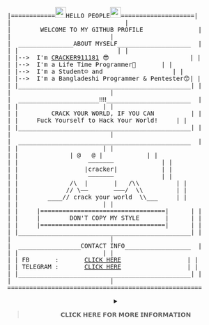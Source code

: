 

<pre>

|============<img src="https://media.giphy.com/media/hvRJCLFzcasrR4ia7z/giphy.gif" width="25px">HELLO PEOPLE<img src="https://media.giphy.com/media/hvRJCLFzcasrR4ia7z/giphy.gif" width="25px">====================|
|					            |
|        WELCOME TO MY GITHUB PROFILE               |
|						    |
|  _______________ABOUT MYSELF____________________  |
| |					          | |
| |-->	I'm <a href="https://www.facebook.com/cracker911181">CRACKER911181</a> 😎	     	          | |
| |-->	I'm a Life Time Programmer🎉		  | |
| |-->  I'm a Student☺️ and	                  | |
| |-->  I'm a Bangladeshi Programmer & Pentester😙| |
| |_______________________________________________| |
| 						    |
|  ______________________‼️‼️_______________________  |
| |						  | |
| |         CRACK YOUR WORLD, IF YOU CAN          | |
| |	    Fuck Yourself to Hack Your World!	  | |
| |_______________________________________________| |
|  						    |
|  _______________________________________________  |
| |						  | |
| |	             | @   @ |			  | |
| |                   ———————			  | |
| |                  |cracker|			  | |
| |                   ———————			  | |
| |              /\  |       |   /\\		  | |
| |             // \——       ———/  \\		  | |
| |        ____// crack your world  \\___	  | |
| |						  | |
| |     |==================================|	  | |
| |     |        DON'T COPY MY STYLE       |	  | |
| |     |==================================|	  | |
| |_______________________________________________| |
| 						    |
|  _________________CONTACT INFO__________________  |
| |						  | |
| | FB       :       <a href="https://www.facebook.com/cracker911181">CLICK HERE</a>		          | |
| | TELEGRAM :       <a href="https://t.me/cracker911181">CLICK HERE</a>		          | |
| |_______________________________________________| |
|						    |
=====================================================
</pre>

<div align="center">
<details>
	<summary>



> 𝗖𝗟𝗜𝗖𝗞 𝗛𝗘𝗥𝗘 𝗙𝗢𝗥 𝗠𝗢𝗥𝗘 𝗜𝗡𝗙𝗢𝗥𝗠𝗔𝗧𝗜𝗢𝗡

</summary>
	<br>
	<p align="center">
	<img alt = "GitHub Streak Stats" src="https://github-readme-streak-stats.herokuapp.com/?user=cracker911181">  
	<img alt = "GitHub Stats" src="https://github-readme-stats.vercel.app/api?username=cracker911181&show_icons=true&theme=radical">
	<br><br>






> 𝗚𝗜𝗧𝗛𝗨𝗕 𝗔𝗪𝗔𝗥𝗗𝗦

![trophy](https://github-profile-trophy.vercel.app/?username=cracker911181&row=2&column=3)
<br><br>

<b>



> TECNOLOGIES</b>







<img src="https://img.icons8.com/color/30/kali-linux" height="30"/>![Windows](https://img.icons8.com/color/30/windows-10.png)![Linux](https://img.icons8.com/color/30/linux.png)<img src="https://i.top4top.io/p_2100q9x921.png" height="30px"/>
<img src="https://i.top4top.io/p_2100381jm1.png" height="30px"/>
 <br><img src="https://img.shields.io/badge/github%20-%23121011.svg?&style=for-the-badge&logo=github&logoColor=green"/>
<img src="https://img.shields.io/badge/git%20-%23F05033.svg?&style=for-the-badge&logo=git&logoColor=green"/>

<br>



<b>






> LAUNGUAGES



</b>
<br>
<!--
![BASH](https://img.shields.io/badge/-BASH-black?style=flat-square&logo=BASH)
![PYTHON](https://img.shields.io/badge/-PYTHON-black?style=flat-square&logo=PYTHON)
-->

<!--
<img src="https://img.shields.io/badge/python%20-%2314354C.svg?&style=for-the-badge&logo=python&logoColor=white"/>
<img src="https://img.shields.io/badge/shell%20-%2300599C.svg?&style=for-the-badge&logo=shellogoColor=white"/>
<img src="https://img.shields.io/badge/c%20-%23239120.svg?&style=for-the-badge&logo=c&logoColor=white"/>
-->

<img src="https://c.top4top.io/p_2102fowu61.png" height="30px" />
<img src="https://b.top4top.io/p_21009ftxj1.png" height="30px"/>
<img src="https://b.top4top.io/p_2100mi4ha1.png" height="30px"/>
<br>
<img src="https://g.top4top.io/p_21009pdlh1.png" height="30px"/>
<img src="https://j.top4top.io/p_2100jibvz1.png" height="30px"/>



<br><br>

<a href="https://github.com/cracker911181/Cracker-Tool"><img title="CRACKER-TOOL" src="https://github-readme-stats.vercel.app/api/pin/?username=cracker911181&repo=CRACKER-TOOL&theme=redical"></a>
<a href="https://github.com/cracker911181/Cracker_enc"><img title="CRACKER_enc" src="https://github-readme-stats.vercel.app/api/pin/?username=cracker911181&repo=CRACKER_enc&theme=redical"></a>
<a href="https://github.com/cracker911181/Cracker_RDP"><img title="CRACKER-RDP" src="https://github-readme-stats.vercel.app/api/pin/?username=cracker911181&repo=CRACKER_say&theme=redical"/></a>
<a href="https://github.com/cracker911181/Cracker_say"><img title="CRACKER_say" src="https://github-readme-stats.vercel.app/api/pin/?username=cracker911181&repo=CRACKER_say&theme=redical"/></a>

<br>
<b>


> PROFILE VISITORS

</b>





<img src="https://profile-counter.glitch.me/{cracker911181}/count.svg"/>


 <br><b>🤩 Thank You 🤩</b>

</div>


